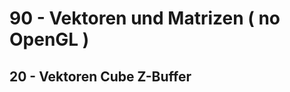 <html>
    <b><h1>90 - Vektoren und Matrizen ( no OpenGL )</h1></b>
    <b><h2>20 - Vektoren Cube Z-Buffer</h2></b>
<br>
</html>
